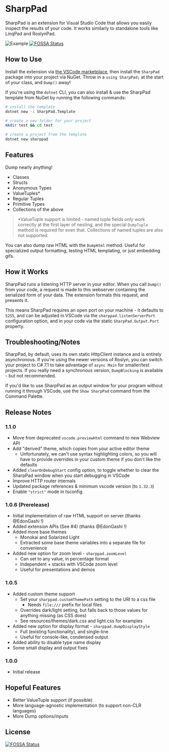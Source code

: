 # SharpPad

SharpPad is an extension for Visual Studio Code that allows you easily inspect the results of your code. It works similarly to standalone tools like LinqPad and RoslynPad. 

![Example](https://i.imgur.com/geOXysP.png)
[![FOSSA Status](https://app.fossa.com/api/projects/git%2Bgithub.com%2Fjmazouri%2FSharpPad.svg?type=shield)](https://app.fossa.com/projects/git%2Bgithub.com%2Fjmazouri%2FSharpPad?ref=badge_shield)

## How to Use

Install the extension via [the VSCode marketplace](https://marketplace.visualstudio.com/items?itemName=jmazouri.sharppad), then install the `SharpPad` package into your project via NuGet. Throw in a `using SharpPad;` at the start of your class, and `Dump()` away!

If you're using the `dotnet` CLI, you can also install & use the SharpPad template from NuGet by running the following commands:

```bash
# install the template
dotnet new -i SharpPad.Template

# create a new folder for your project 
mkdir test && cd test

# create a project from the template 
dotnet new sharppad
```

## Features

Dump nearly anything!

- Classes
- Structs
- Anonymous Types
- ValueTuples*
- Regular Tuples
- Primitive Types
- Collections of the above

> *ValueTuple support is limited - named tuple fields only work correctly at the first layer of nesting, and the special `DumpTuple` method is required for even that. Collections of named tuples are also not supported.

You can also dump raw HTML with the `DumpHtml` method. Useful for specialized output formatting, testing HTML templating, or just embedding gifs.

## How it Works

SharpPad runs a listening HTTP server in your editor. When you call `Dump()` from your code, a request is made to this webserver containing the serialized form of your data. The extension formats this request, and presents it.

This means SharpPad requires an open port on your machine - it defaults to `5255`, and can be adjusted in VSCode via the `sharppad.listenServerPort` configuration option, and in your code via the static `SharpPad.Output.Port` property.

## Troubleshooting/Notes

SharpPad, by default, uses its own static HttpClient instance and is entirely asynchronous. If you're using the newer versions of Roslyn, you can switch your project to C# 7.1 to take advantage of `async Main` for smaller/test projects. If you really need a synchronous version, `DumpBlocking` is available - but not recommended.

If you'd like to use SharpPad as an output window for your program without running it through VSCode, use the `Show SharpPad` command from the Command Palette.

## Release Notes

### 1.1.0

- Move from deprecated `vscode.previewHtml` command to new Webview API
- Add "derived" theme, which copies from your active editor theme
  - Unfortunately, we can't use syntax highlighting colors, so you will have to provide overrides in your custom theme if you don't like the defaults
- Added `clearOnDebugStart` config option, to toggle whether to clear the SharpPad window when you start debugging in VSCode
- Improve HTTP router internals
- Updated package references & minimum vscode version (to `1.32.3`)
- Enable `"strict"` mode in tsconfig

### 1.0.6 (Prerelease)

- Initial implementation of raw HTML support on server (thanks @EdonGashi !)
- Added extension APIs (See #4) (thanks @EdonGashi !)
- Added more base themes
    - Monokai and Solarized Light
    - Extracted some base theme variables into a separate file for convenience
- Added new option for zoom level - `sharppad.zoomLevel`
    - Can set to any value, in percentage format
    - Independent + stacks with VSCode zoom level
    - Useful for presentations and demos

### 1.0.5

- Added custom theme support 
    - Set your `sharppad.customThemePath` setting to the URI to a css file
        - Needs `file:///` prefix for local files
    - Overrides dark/light setting, but falls back to those values for anything missing (as CSS does)
    - See resources/themes/dark.css and light.css for examples
- Added new option for display format - `sharppad.dumpDisplayStyle`
    - Full (existing functionality), and single-line
    - Useful for console-like, condensed output
- Added ability to disable type name display
- Some small display and output fixes

### 1.0.0

- Initial release

## Hopeful Features

- Better ValueTuple support (if possible)
- More language-agnostic implementation (to support non-CLR languages)
- More Dump options/inputs

## License
[![FOSSA Status](https://app.fossa.com/api/projects/git%2Bgithub.com%2Fjmazouri%2FSharpPad.svg?type=large)](https://app.fossa.com/projects/git%2Bgithub.com%2Fjmazouri%2FSharpPad?ref=badge_large)
